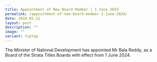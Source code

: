 ```yaml
---
title: Appointment of New Board Member | 1 June 2024
permalink: /appointment-of-new-board-member-1-june-2024/
date: 2024-05-21
layout: post
description: ""
image: ""
variant: tiptap
---
```

<p>The Minister of National Development has appointed Mr Bala Reddy, as a
Board of the Strata Titles Boards with effect from 1 June 2024.</p>